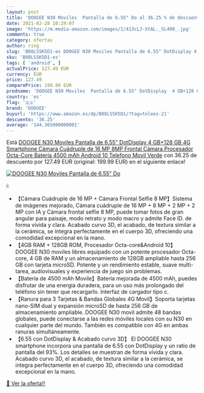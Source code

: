 ```yaml
---
layout: post
title: 'DOOGEE N30 Moviles  Pantalla de 6.55" Do al 36.25 % de descuento'
date: 2021-02-28 10:29:07
image: 'https://m.media-amazon.com/images/I/413cLJ-XtAL._SL400_.jpg'
comments: true
category: ofertas
author: ring
slug: 'B08LSSK5D1-es DOOGEE N30 Moviles Pantalla de 6.55" DotDisplay 4 GB+128...'
sku: 'B08LSSK5D1-es'
tags: [ 'android', ]
actualPrice: 127.49 EUR
currency: EUR
price: 127.49
comparePrice: 199.99 EUR
prodname: 'DOOGEE N30 Moviles  Pantalla de 6.55" DotDisplay  4 GB+128 GB  4G Smartphone Cámara Cuádruple de 16 MP  8MP Frontal Cámara  Procesador Octa-Core  Batería 4500 mAh  Android 10 Telefono Movil  Verde'
country: 'es'
flag: '🇪🇸'
brand: 'DOOGEE'
buyurl: 'https://www.amazon.es/dp/B08LSSK5D1/?tag=tolees-21'
descuento: '36.25'
average: '144.365000000001'
---
```


Está [DOOGEE N30 Moviles  Pantalla de 6.55" DotDisplay  4 GB+128 GB  4G Smartphone Cámara Cuádruple de 16 MP  8MP Frontal Cámara  Procesador Octa-Core  Batería 4500 mAh  Android 10 Telefono Movil  Verde](https://www.amazon.es/dp/B08LSSK5D1/?tag=tolees-21) con 36.25 de descuento por 127.49 EUR (original: 199.99 EUR) en el siguiente enlace!

[![DOOGEE N30 Moviles  Pantalla de 6.55" Do](https://m.media-amazon.com/images/I/413cLJ-XtAL._SL400_.jpg)](https://www.amazon.es/dp/B08LSSK5D1/?tag=tolees-21)

ℹ️:

- 【Cámara Cuádruple de 16 MP + Cámara Frontal Selfie 8 MP】Sistema de imágenes mejorado, Cámara cuádruple de 16 MP + 8 MP + 2 MP + 2 MP con IA y Cámara frontal selfie 8 MP, puede tomar fotos de gran angular para paisaje, modo retrato y modo macro y admite Face ID. de forma vívida y clara. Acabado curvo 3D, el acabado, de textura similar a la cerámica, se integra perfectamente en el cuerpo 3D, ofreciendo una comodidad excepcional en la mano.
- 【4GB RAM + 128GB ROM, Procesador Octa-core&Android 10】 DOOGEE N30 moviles libres equipado con un potente procesador Octa-core, 4 GB de RAM y un almacenamiento de 128GB ampliable hasta 256 GB con tarjeta microSD. Potente y un rendimiento estable, suave multi-tarea, audiovisuales y experiencia de juego sin problemas.
- 【Batería de 4500 mAh Movile】Batería mejorada de 4500 mAh, puedes disfrutar de una energía duradera, para un uso más prolongado del teléfono sin tener que recargarlo. Interfaz de cargador tipo c.
- 【Ranura para 3 Tarjetas & Bandas Globales 4G Movil】Soporta tarjetas nano-SIM dual y expansión microSD de hasta 256 GB de almacenamiento ampliable. DOOGEE N30 movil admite 48 bandas globales, puede conectarse a las redes móviles locales con su N30 en cualquier parte del mundo. También es compatible con 4G en ambas ranuras simultáneamente.
- 【6.55 con DotDisplay & Acabado curvo 3D】 El DOOGEE N30 smartphone incorpora una pantalla de 6.55 con DotDisplay y un ratio de pantalla del 93%. Los detalles se muestran de forma vívida y clara. Acabado curvo 3D, el acabado, de textura similar a la cerámica, se integra perfectamente en el cuerpo 3D, ofreciendo una comodidad excepcional en la mano.

[🛒 Ver la oferta!!](https://www.amazon.es/dp/B08LSSK5D1/?tag=tolees-21)
